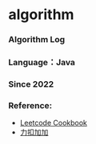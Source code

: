 # algorithm
### Algorithm Log
### Language：Java
### Since 2022
### Reference:
- [Leetcode Cookbook](https://books.halfrost.com/)
- [力扣加加](https://leetcode-solution-leetcode-pp.gitbook.io/leetcode-solution/)